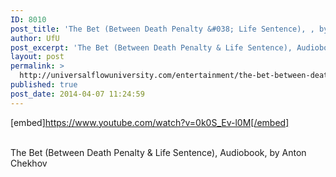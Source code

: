 ```yaml
---
ID: 8010
post_title: 'The Bet (Between Death Penalty &#038; Life Sentence), , by Anton Chekhov'
author: UfU
post_excerpt: 'The Bet (Between Death Penalty & Life Sentence), Audiobook, by Anton Chekhov'
layout: post
permalink: >
  http://universalflowuniversity.com/entertainment/the-bet-between-death-penalty-life-sentence-by-anton-chekhov/
published: true
post_date: 2014-04-07 11:24:59
---
```

[embed]https://www.youtube.com/watch?v=0k0S_Ev-l0M[/embed]</br></br>
<p>The Bet (Between Death Penalty & Life Sentence), Audiobook, by Anton Chekhov</p>